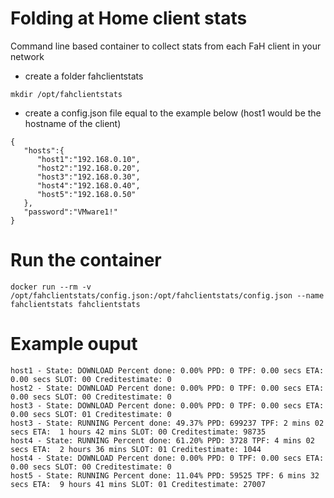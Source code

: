 # Folding at Home client stats

Command line based container to collect stats from each FaH client in your network 

  - create a folder fahclientstats
```
mkdir /opt/fahclientstats
```
  - create a config.json file equal to the example below (host1 would be the hostname of the client)

```
{
   "hosts":{
      "host1":"192.168.0.10",
      "host2":"192.168.0.20",
      "host3":"192.168.0.30",
      "host4":"192.168.0.40",
      "host5":"192.168.0.50"
   },
   "password":"VMware1!"
}
```
# Run the container

```
docker run --rm -v /opt/fahclientstats/config.json:/opt/fahclientstats/config.json --name fahclientstats fahclientstats
```
# Example ouput  

```
host1 - State: DOWNLOAD Percent done: 0.00% PPD: 0 TPF: 0.00 secs ETA:  0.00 secs SLOT: 00 Creditestimate: 0
host2 - State: DOWNLOAD Percent done: 0.00% PPD: 0 TPF: 0.00 secs ETA:  0.00 secs SLOT: 00 Creditestimate: 0
host3 - State: DOWNLOAD Percent done: 0.00% PPD: 0 TPF: 0.00 secs ETA:  0.00 secs SLOT: 01 Creditestimate: 0
host3 - State: RUNNING Percent done: 49.37% PPD: 699237 TPF: 2 mins 02 secs ETA:  1 hours 42 mins SLOT: 00 Creditestimate: 98735
host4 - State: RUNNING Percent done: 61.20% PPD: 3728 TPF: 4 mins 02 secs ETA:  2 hours 36 mins SLOT: 01 Creditestimate: 1044
host4 - State: DOWNLOAD Percent done: 0.00% PPD: 0 TPF: 0.00 secs ETA:  0.00 secs SLOT: 00 Creditestimate: 0
host5 - State: RUNNING Percent done: 11.04% PPD: 59525 TPF: 6 mins 32 secs ETA:  9 hours 41 mins SLOT: 01 Creditestimate: 27007
```
